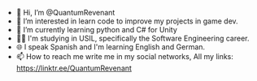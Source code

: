 - 👋 Hi, I’m @QuantumRevenant
- 👀 I’m interested in learn code to improve my projects in game dev.
- 🌱 I’m currently learning python and C# for Unity
- 👨‍🎓 I'm studying in USIL, specifically the Software Engineering career.
- 🌐 I speak Spanish and I'm learning English and German󠁧󠁢󠁥󠁮󠁧. 
- 📫 How to reach me write me in my social networks, All my links: https://linktr.ee/QuantumRevenant

<!---
QuantumRevenant/QuantumRevenant is a ✨ special ✨ repository because its `README.md` (this file) appears on your GitHub profile.
You can click the Preview link to take a look at your changes.
--->
